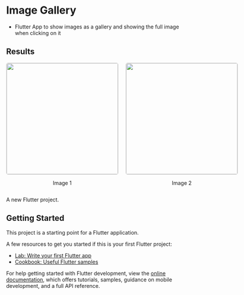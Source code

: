 # Image Gallery 
- Flutter App to show images as a gallery and showing the full image when clicking on it 

## Results 

<div style="display: flex; justify-content: space-between;">
    <div style="margin-right: 20px;">
        <img src="https://github.com/linaMallek/Images_Galerry/assets/92185257/2b1326cf-4f30-4369-9584-a01d0d73ad13" width="300" height="auto" style="border: 1px solid #ccc; border-radius: 5px;">
        <p style="text-align: center;">Image 1</p>
    </div>
    <div>
        <img src="https://github.com/linaMallek/Images_Galerry/assets/92185257/6408304c-9671-42f7-9244-a9c6428b9ced" width="300" height="auto" style="border: 1px solid #ccc; border-radius: 5px;">
        <p style="text-align: center;">Image 2</p>
    </div>
</div>








A new Flutter project.

## Getting Started

This project is a starting point for a Flutter application.

A few resources to get you started if this is your first Flutter project:

- [Lab: Write your first Flutter app](https://docs.flutter.dev/get-started/codelab)
- [Cookbook: Useful Flutter samples](https://docs.flutter.dev/cookbook)

For help getting started with Flutter development, view the
[online documentation](https://docs.flutter.dev/), which offers tutorials,
samples, guidance on mobile development, and a full API reference.
